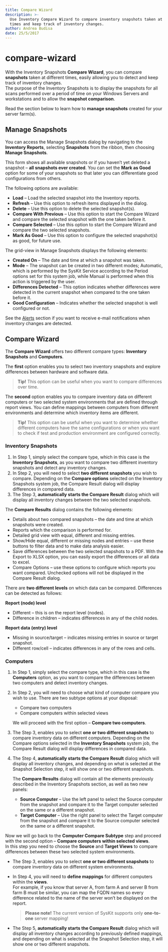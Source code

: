 ```yaml
---
title: Compare Wizard
description: >-
  Use Inventory Compare Wizard to compare inventory snapshots taken at different
  times and keep track of inventory changes.
author: Andrea Budisa
date: 25/5/2017
---
```


# compare-wizard

With the Inventory Snapshots **Compare Wizard**, you can compare **snapshots** taken at different times, easily allowing you to detect and keep track of inventory changes.  
The purpose of the Inventory Snapshots is to display the snapshots for all scans performed over a period of time on your Windows Servers and workstations and to allow the **snapshot comparison**.

Read the section below to learn how to **manage snapshots** created for your server farm\(s\).

## Manage Snapshots

You can access the Manage Snapshots dialog by navigating to the **Inventory Reports**, selecting **Snapshots** from the ribbon, then choosing **Manage Snapshots**.

This form shows all available snapshots or if you haven’t yet deleted a snapshot – **all snapshots ever created**. You can set the **Mark as Good** option for some of your snapshots so that later you can differentiate good configurations from others.

The following options are available:

* **Load** – Load the selected snapshot into the Inventory reports.
* **Refresh** – Use this option to refresh items displayed in the dialog.
* **Delete** – Use this option to delete the selected snapshot\(s\).
* **Compare With Previous** – Use this option to start the Compare Wizard and compare the selected snapshot with the one taken before it.
* **Compare Selected** – Use this option to start the Compare Wizard and compare the two selected snapshots.
* **Mark As Good** – Use this option to configure the selected snapshot\(s\) as good, for future use.

The grid-view in Manage Snapshots displays the following elements:

* **Created On** – The date and time at which a snapshot was taken.
* **Mode** – The snapshot can be created in two different modes; Automatic, which is performed by the SysKit Service according to the Period options set for this system job, while Manual is performed when this action is triggered by the user.
* **Differences Detected** – This option indicates whether differences were detected in the current snapshot when compared to the one taken before it.
* **Good Configuration** – Indicates whether the selected snapshot is well configured or not.

See the [Alerts](../get-to-know-syskit-monitor/backstage-screen/configuration/options/#alerts.md) section if you want to receive e-mail notifications when inventory changes are detected.

## Compare Wizard

The **Compare Wizard** offers two different compare types: **Inventory Snapshots** and **Computers**.

The **first** option enables you to select two inventory snapshots and explore differences between hardware and software data.

> **Tip!** This option can be useful when you want to compare differences over time.

The **second** option enables you to compare inventory data on different computers or two selected system environments that are defined through report views. You can define mappings between computers from different environments and determine which inventory items are different.

> **Tip!** This option can be useful when you want to determine whether different computers have the same configurations or when you want to check if test and production environment are configured correctly.

### Inventory Snapshots

1. In Step 1, simply select the compare type, which in this case is the **Inventory Snapshots**, as you want to compare two different inventory snapshots and detect any inventory changes.
2. In Step 2, you will need to select **two different snapshots** you wish to compare. Depending on the **Compare options** selected on the Inventory Snapshots system job, the Compare Result dialog will display differences in compared data.
3. The Step 3, **automatically starts the Compare Result** dialog which will display all inventory changes between the two selected snapshots.

The **Compare Results** dialog contains the following elements:

* Details about two compared snapshots – the date and time at which snapshots were created.
* Reports which the comparison is performed for.
* Detailed grid view with equal, different and missing entries.
* Show/Hide equal, different or missing nodes and entries – use these buttons to filter data and to make data analysis easier.
* Save differences between the two selected snapshots to a PDF. With the Export to XLSX option, you can easily export the differences or all data to excel.
* Compare Options – use these options to configure which reports you want compared. Unchecked options will not be displayed in the Compare Result dialog.

There are **two different levels** on which data can be compared. Differences can be detected as follows:

**Report \(node\) level**

* Different – this is on the report level \(nodes\).
* Difference in children – indicates differences in any of the child nodes.

**Report data \(entry\) level**

* Missing in source/target – indicates missing entries in source or target snapshot.
* Different row/cell – indicates differences in any of the rows and cells.

### Computers

1. In Step 1, simply select the compare type, which in this case is the **Computers** option, as you want to compare the differences between two computers and detect inventory changes.
2. In Step 2, you will need to choose what kind of computer compare you wish to use. There are two subtype options at your disposal:

   * Compare two computers
   * Compare computers within selected views

   We will proceed with the first option – **Compare two computers**.

3. The Step 3, enables you to select **one or two different snapshots** to compare inventory data on different computers. Depending on the Compare options selected in the **Inventory Snapshots** system job, the Compare Result dialog will display differences in compared data.
4. The Step 4, **automatically starts the Compare Result** dialog which will display all inventory changes, and depending on what is selected at the Snapshot Selection step, it will show one or two different snapshots.

   The **Compare Results** dialog will contain all the elements previously described in the Inventory Snapshots section, as well as two new panels:

   * **Source Computer** – Use the left panel to select the Source computer from the snapshot and compare it to the Target computer selected on the same or a different snapshot.
   * **Target Computer** – Use the right panel to select the Target computer from the snapshot and compare it to the Source computer selected on the same or a different snapshot.

Now we will go back to the **Computer Compare Subtype** step and proceed with the second option – **Compare computers within selected views**.  
In this step you need to choose the **Source** and **Target Views** to compare differences between these two selected system environments.

* The Step 3, enables you to select **one or two different snapshots** to compare inventory data on different system environments.
* In Step 4, you will need to **define mappings** for different computers within the **views**.  
  For example, if you know that server A, from farm A and server B from farm B must be similar, you can map the FQDN names so every difference related to the name of the server won’t be displayed on the report.

  > **Please note!** The current version of SysKit supports only **one-to-one** server mapping!

* The Step 5, **automatically starts the Compare Result** dialog which will display all inventory changes according to previously defined mappings, and depending on what is selected at the Snapshot Selection step, it will show one or two different snapshots.


